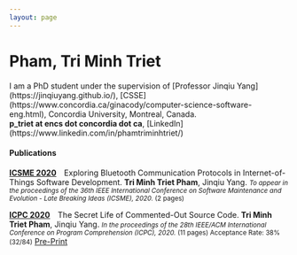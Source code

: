 ```yaml
---
layout: page
---
```

<h1 id="phamtriminhtriet">Pham, Tri Minh Triet</h1>
I am a PhD student under the supervision of [Professor Jinqiu Yang](https://jinqiuyang.github.io/), [CSSE](https://www.concordia.ca/ginacody/computer-science-software-eng.html), Concordia University, Montreal, Canada.
<br><strong>p_triet at encs dot concordia dot ca</strong>, [LinkedIn](https://www.linkedin.com/in/phamtriminhtriet/)

<h4 id="conference">Publications</h4>

<p><a href="https://icsme2020.github.io/index.html"><strong>ICSME 2020</strong></a>&emsp;Exploring Bluetooth Communication Protocols in Internet-of-Things Software Development. <strong>Tri Minh Triet Pham</strong>, Jinqiu Yang. <small><em>To appear in the proceedings of the 36th IEEE International Conference on Software Maintenance and Evolution - Late Breaking Ideas (ICSME), 2020. </em>(2 pages)</small> <!-- <a href="papers/icsme20-lb.pdf">Pre-Print</a> -->
<p><a href="https://conf.researchr.org/home/icpc-2020"><strong>ICPC 2020</strong></a>&emsp;The Secret Life of Commented-Out Source Code. <strong>Tri Minh Triet Pham</strong>, Jinqiu Yang. <small><em>In the proceedings of the 28th IEEE/ACM International Conference on Program Comprehension (ICPC), 2020. </em>(11 pages) Acceptance Rate: 38% (32/84)</small> <a href="papers/icpc20.pdf">Pre-Print</a>
